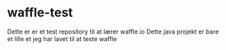# waffle-test
Dette er er et test repository til at lærer waffle.io
Dette java projekt er bare et lille et jeg har lavet til at teste waffle 
